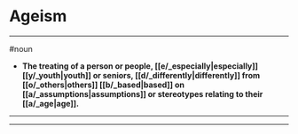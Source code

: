 # Ageism
---
#noun
- **The treating of a person or people, [[e/_especially|especially]] [[y/_youth|youth]] or seniors, [[d/_differently|differently]] from [[o/_others|others]] [[b/_based|based]] on [[a/_assumptions|assumptions]] or stereotypes relating to their [[a/_age|age]].**
---
---
